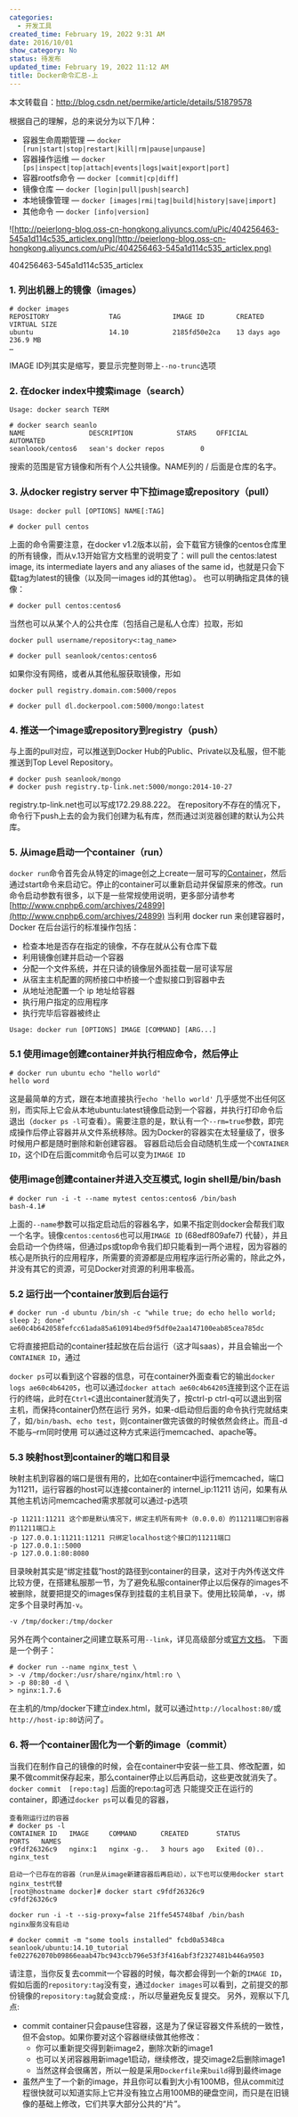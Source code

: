 ```yaml
---
categories:
  - 开发工具
created_time: February 19, 2022 9:31 AM
date: 2016/10/01
show_category: No
status: 待发布
updated_time: February 19, 2022 11:12 AM
title: Docker命令汇总-上
---
```



本文转载自：http://blog.csdn.net/permike/article/details/51879578

根据自己的理解，总的来说分为以下几种：

- 容器生命周期管理 — `docker [run|start|stop|restart|kill|rm|pause|unpause]`
- 容器操作运维 — `docker [ps|inspect|top|attach|events|logs|wait|export|port]`
- 容器rootfs命令 — `docker [commit|cp|diff]`
- 镜像仓库 — `docker [login|pull|push|search]`
- 本地镜像管理 — `docker [images|rmi|tag|build|history|save|import]`
- 其他命令 — `docker [info|version]`

![http://peierlong-blog.oss-cn-hongkong.aliyuncs.com/uPic/404256463-545a1d114c535_articlex.png](http://peierlong-blog.oss-cn-hongkong.aliyuncs.com/uPic/404256463-545a1d114c535_articlex.png)

404256463-545a1d114c535_articlex

### 1. 列出机器上的镜像（images）

```
# docker images
REPOSITORY               TAG             IMAGE ID        CREATED         VIRTUAL SIZE
ubuntu                   14.10           2185fd50e2ca    13 days ago     236.9 MB
…
```

IMAGE ID列其实是缩写，要显示完整则带上`--no-trunc`选项

### 2. 在docker index中搜索image（search）

`Usage: docker search TERM`

```
# docker search seanlo
NAME                DESCRIPTION           STARS     OFFICIAL   AUTOMATED
seanloook/centos6   sean's docker repos         0
```

搜索的范围是官方镜像和所有个人公共镜像。NAME列的 / 后面是仓库的名字。

### 3. 从docker registry server 中下拉image或repository（pull）

`Usage: docker pull [OPTIONS] NAME[:TAG]`

```
# docker pull centos
```

上面的命令需要注意，在docker v1.2版本以前，会下载官方镜像的centos仓库里的所有镜像，而从v.13开始官方文档里的说明变了：will pull the centos:latest image, its intermediate layers and any aliases of the same id，也就是只会下载tag为latest的镜像（以及同一images id的其他tag）。 也可以明确指定具体的镜像：

```
# docker pull centos:centos6
```

当然也可以从某个人的公共仓库（包括自己是私人仓库）拉取，形如

`docker pull username/repository<:tag_name>`

```
# docker pull seanlook/centos:centos6
```

如果你没有网络，或者从其他私服获取镜像，形如

`docker pull registry.domain.com:5000/repos`

```
# docker pull dl.dockerpool.com:5000/mongo:latest
```

### 4. 推送一个image或repository到registry（push）

与上面的pull对应，可以推送到Docker Hub的Public、Private以及私服，但不能推送到Top Level Repository。

```
# docker push seanlook/mongo
# docker push registry.tp-link.net:5000/mongo:2014-10-27
```

registry.tp-link.net也可以写成172.29.88.222。 在repository不存在的情况下，命令行下push上去的会为我们创建为私有库，然而通过浏览器创建的默认为公共库。

### 5. 从image启动一个container（run）

`docker run`命令首先会从特定的image创之上create一层可写的[Container](http://lib.csdn.net/base/docker)，然后通过start命令来启动它。停止的container可以重新启动并保留原来的修改。run命令启动参数有很多，以下是一些常规使用说明，更多部分请参考[http://www.cnphp6.com/archives/24899](http://www.cnphp6.com/archives/24899) 当利用 docker run 来创建容器时，Docker 在后台运行的标准操作包括：

- 检查本地是否存在指定的镜像，不存在就从公有仓库下载
- 利用镜像创建并启动一个容器
- 分配一个文件系统，并在只读的镜像层外面挂载一层可读写层
- 从宿主主机配置的网桥接口中桥接一个虚拟接口到容器中去
- 从地址池配置一个 ip 地址给容器
- 执行用户指定的应用程序
- 执行完毕后容器被终止

`Usage: docker run [OPTIONS] IMAGE [COMMAND] [ARG...]`

### 5.1 使用image创建container并执行相应命令，然后停止

```
# docker run ubuntu echo "hello world"
hello word
```

这是最简单的方式，跟在本地直接执行`echo 'hello world'` 几乎感觉不出任何区别，而实际上它会从本地ubuntu:latest镜像启动到一个容器，并执行打印命令后退出（`docker ps -l`可查看）。需要注意的是，默认有一个`--rm=true`参数，即完成操作后停止容器并从文件系统移除。因为Docker的容器实在太轻量级了，很多时候用户都是随时删除和新创建容器。 容器启动后会自动随机生成一个`CONTAINER ID`，这个ID在后面commit命令后可以变为`IMAGE ID`

### 使用image创建container并进入交互模式, login shell是/bin/bash

```
# docker run -i -t --name mytest centos:centos6 /bin/bash
bash-4.1#
```

上面的`--name`参数可以指定启动后的容器名字，如果不指定则docker会帮我们取一个名字。镜像`centos:centos6`也可以用`IMAGE ID` (68edf809afe7) 代替），并且会启动一个伪终端，但通过ps或top命令我们却只能看到一两个进程，因为容器的核心是所执行的应用程序，所需要的资源都是应用程序运行所必需的，除此之外，并没有其它的资源，可见Docker对资源的利用率极高。

### 5.2 运行出一个container放到后台运行

```
# docker run -d ubuntu /bin/sh -c "while true; do echo hello world; sleep 2; done"
ae60c4b642058fefcc61ada85a610914bed9f5df0e2aa147100eab85cea785dc

```

它将直接把启动的container挂起放在后台运行（这才叫saas），并且会输出一个`CONTAINER ID`，通过

`docker ps`可以看到这个容器的信息，可在container外面查看它的输出`docker logs ae60c4b64205`，也可以通过`docker attach ae60c4b64205`连接到这个正在运行的终端，此时在`Ctrl+C`退出container就消失了，按ctrl-p ctrl-q可以退出到宿主机，而保持container仍然在运行 另外，如果-d启动但后面的命令执行完就结束了，如`/bin/bash`、`echo test`，则container做完该做的时候依然会终止。而且-d不能与–rm同时使用 可以通过这种方式来运行memcached、apache等。

### 5.3 映射host到container的端口和目录

映射主机到容器的端口是很有用的，比如在container中运行memcached，端口为11211，运行容器的host可以连接container的 internel_ip:11211 访问，如果有从其他主机访问memcached需求那就可以通过-p选项

```
-p 11211:11211 这个即是默认情况下，绑定主机所有网卡（0.0.0.0）的11211端口到容器的11211端口上
-p 127.0.0.1:11211:11211 只绑定localhost这个接口的11211端口
-p 127.0.0.1::5000
-p 127.0.0.1:80:8080

```

目录映射其实是“绑定挂载”host的路径到container的目录，这对于内外传送文件比较方便，在搭建私服那一节，为了避免私服container停止以后保存的images不被删除，就要把提交的images保存到挂载的主机目录下。使用比较简单，`-v`，绑定多个目录时再加`-v`。

```
-v /tmp/docker:/tmp/docker

```

另外在两个container之间建立联系可用`--link`，详见高级部分或[官方文档](http://docs.docker.com/v1.1/reference/commandline/cli/#run)。 下面是一个例子：

```
# docker run --name nginx_test \
> -v /tmp/docker:/usr/share/nginx/html:ro \
> -p 80:80 -d \
> nginx:1.7.6

```

在主机的/tmp/docker下建立index.html，就可以通过`http://localhost:80/`或`http://host-ip:80`访问了。

### 6. 将一个container固化为一个新的image（commit）

当我们在制作自己的镜像的时候，会在container中安装一些工具、修改配置，如果不做commit保存起来，那么container停止以后再启动，这些更改就消失了。 `docker commit  [repo:tag]` 后面的repo:tag可选 只能提交正在运行的container，即通过`docker ps`可以看见的容器，

```
查看刚运行过的容器
# docker ps -l
CONTAINER ID   IMAGE     COMMAND      CREATED       STATUS        PORTS   NAMES
c9fdf26326c9   nginx:1   nginx -g..   3 hours ago   Exited (0)..     nginx_test

启动一个已存在的容器（run是从image新建容器后再启动），以下也可以使用docker start nginx_test代替
[root@hostname docker]# docker start c9fdf26326c9
c9fdf26326c9

docker run -i -t --sig-proxy=false 21ffe545748baf /bin/bash
nginx服务没有启动

# docker commit -m "some tools installed" fcbd0a5348ca seanlook/ubuntu:14.10_tutorial
fe022762070b09866eaab47bc943ccb796e53f3f416abf3f2327481b446a9503
```

请注意，当你反复去commit一个容器的时候，每次都会得到一个新的`IMAGE ID`，假如后面的`repository:tag`没有变，通过`docker images`可以看到，之前提交的那份镜像的`repository:tag`就会变成`:`，所以尽量避免反复提交。 另外，观察以下几点:

- commit container只会pause住容器，这是为了保证容器文件系统的一致性，但不会stop。如果你要对这个容器继续做其他修改：
    - 你可以重新提交得到新image2，删除次新的image1
    - 也可以关闭容器用新image1启动，继续修改，提交image2后删除image1
    - 当然这样会很痛苦，所以一般是采用`Dockerfile`来`build`得到最终image
- 虽然产生了一个新的image，并且你可以看到大小有100MB，但从commit过程很快就可以知道实际上它并没有独立占用100MB的硬盘空间，而只是在旧镜像的基础上修改，它们共享大部分公共的“片”。